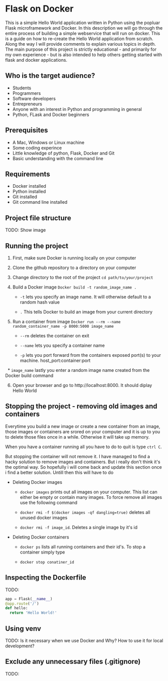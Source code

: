 # Flask on Docker


This is a simple Hello World application written in Python using the popluar Flask microframework and Docker. In this description we will go through the entire process of building a simple webservice that will run on docker. This is a guide on how to re-create the Hello World application from scratch. Along the way I will provide comments to explain various topics in depth. The main purpose of this project is strictly educational - and primarily for my own experience - but is also intended to help others getting started with flask and docker applications. 


## Who is the target audience?

* Students
* Programmers
* Software developers
* Entrepreneurs
* Anyone with an interest in Python and programming in general
* Python, FLask and Docker beginners


## Prerequisites

* A Mac, Windows or Linux machine
* Some coding experince
* Little knowledge of python, Flask, Docker and Git
* Basic understanding with the command line


## Requirements

* Docker installed 
* Python installed
* Git installed
* Git command line installed


## Project file structure

TODO: Show image


## Running the project

1. First, make sure Docker is running locally on your computer

2. Clone the github repository to a directory on your computer

3. Change directory to the root of the project `cd path/to/your/project`

4. Build a Docker image `Docker build -t random_image_name .`

   * `-t` lets you specify an image name. It will otherwise default to a random hash value
   
   * `.` This tells Docker to build an image from your current directory
   
5. Run a container from image `Docker run --rm --name random_container_name -p 8000:5000 image_name`

   * `--rm` deletes the container on exit
   
   * `--name` lets you specify a container name
   
   * `-p` lets you port forward from the containers exposed port(s) to your machine. host_port:container:port
   
   * `image_name` lastly you enter a random image name created from the Docker build command
   
6. Open your browser and go to http://localhost:8000. It should diplay Hello World


## Stopping the project - removing old images and containers

Everytime you build a new image or create a new container from an image, those images or containers are srored on your computer and it is up to you to delete those files once in a while. Otherwise it will take up memory.

When you have a container running all you have to do to quit is type `ctrl C`.

But stopping the container will not remove it. I have managed to find a hacky solution to remove images and containers. But i really don't think it's the optimal way. So hopefully i will come back and update this section once i find a better solution. Untill then this will have to do

   
   * Deleting Docker images

      * `docker images` prints out all images on your computer. This list can either be empty or contain many images. To force       remove all images use the following command
      
      * `docker rmi -f $(docker images -qf dangling=true)` deletes all unused docker images

      * `docker rmi -f image_id`. Deletes a single image by it's id
   
   
   * Deleting Docker containers

      * `docker ps` lists all running containers and their id's. To stop a container simply type

      * `docker stop conatiner_id`


## Inspecting the Dockerfile

TODO:

```python
app = Flask(__name__)
@app.route('/')
def hello:
  return 'Hello World!'
```


## Using venv

TODO: Is it necessary when we use Docker and Why? How to use it for local development?


## Exclude any unnecessary files (.gitignore)

TODO: 
